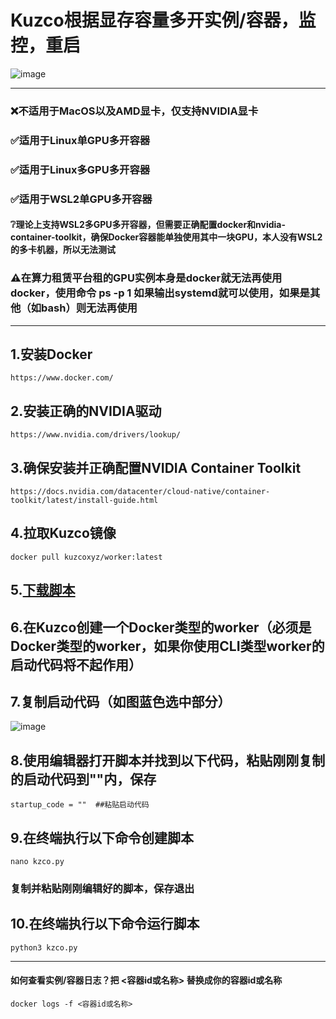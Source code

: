 # Kuzco根据显存容量多开实例/容器，监控，重启
![image](https://github.com/user-attachments/assets/fdc46626-16ca-423e-82a7-21e5e6969d5e)

--------------------------------------------------------------------------------------------

### ❌️不适用于MacOS以及AMD显卡，仅支持NVIDIA显卡
### ✅️适用于Linux单GPU多开容器 
### ✅️适用于Linux多GPU多开容器 
### ✅️适用于WSL2单GPU多开容器 
#### ❔理论上支持WSL2多GPU多开容器，但需要正确配置docker和nvidia-container-toolkit，确保Docker容器能单独使用其中一块GPU，本人没有WSL2的多卡机器，所以无法测试
### ⚠️在算力租赁平台租的GPU实例本身是docker就无法再使用docker，使用命令 ps -p 1 如果输出systemd就可以使用，如果是其他（如bash）则无法再使用

--------------------------------------------------------------------------------------------
## 1.安装Docker
`https://www.docker.com/`
## 2.安装正确的NVIDIA驱动
`https://www.nvidia.com/drivers/lookup/`
## 3.确保安装并正确配置NVIDIA Container Toolkit
`https://docs.nvidia.com/datacenter/cloud-native/container-toolkit/latest/install-guide.html`


## 4.拉取Kuzco镜像
```
docker pull kuzcoxyz/worker:latest
```

## 5.[下载脚本](https://github.com/singosol/kuzco-docker/releases)
## 6.在Kuzco创建一个Docker类型的worker（必须是Docker类型的worker，如果你使用CLI类型worker的启动代码将不起作用）
## 7.复制启动代码（如图蓝色选中部分）
![image](https://github.com/user-attachments/assets/adbb25d5-31d9-4117-914b-7388006fda58)

## 8.使用编辑器打开脚本并找到以下代码，粘贴刚刚复制的启动代码到""内，保存
`startup_code = ""  ##粘贴启动代码`
## 9.在终端执行以下命令创建脚本
```
nano kzco.py
```
### 复制并粘贴刚刚编辑好的脚本，保存退出
## 10.在终端执行以下命令运行脚本
```
python3 kzco.py
```
------------------------------------------------------------------------------------------
#### 如何查看实例/容器日志？把 <容器id或名称> 替换成你的容器id或名称
```
docker logs -f <容器id或名称>
```
